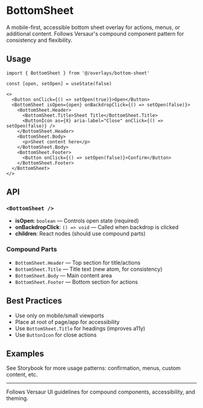 # BottomSheet

A mobile-first, accessible bottom sheet overlay for actions, menus, or additional content. Follows Versaur's compound component pattern for consistency and flexibility.

## Usage

```tsx
import { BottomSheet } from '@/overlays/bottom-sheet'

const [open, setOpen] = useState(false)

<>
  <Button onClick={() => setOpen(true)}>Open</Button>
  <BottomSheet isOpen={open} onBackdropClick={() => setOpen(false)}>
    <BottomSheet.Header>
      <BottomSheet.Title>Sheet Title</BottomSheet.Title>
      <ButtonIcon as={X} aria-label="Close" onClick={() => setOpen(false)} />
    </BottomSheet.Header>
    <BottomSheet.Body>
      <p>Sheet content here</p>
    </BottomSheet.Body>
    <BottomSheet.Footer>
      <Button onClick={() => setOpen(false)}>Confirm</Button>
    </BottomSheet.Footer>
  </BottomSheet>
</>
```

## API

### `<BottomSheet />`
- **isOpen**: `boolean` — Controls open state (required)
- **onBackdropClick**: `() => void` — Called when backdrop is clicked
- **children**: React nodes (should use compound parts)

### Compound Parts
- `BottomSheet.Header` — Top section for title/actions
- `BottomSheet.Title` — Title text (new atom, for consistency)
- `BottomSheet.Body` — Main content area
- `BottomSheet.Footer` — Bottom section for actions

## Best Practices
- Use only on mobile/small viewports
- Place at root of page/app for accessibility
- Use `BottomSheet.Title` for headings (improves a11y)
- Use `ButtonIcon` for close actions

## Examples
See Storybook for more usage patterns: confirmation, menus, custom content, etc.

---

Follows Versaur UI guidelines for compound components, accessibility, and theming.
